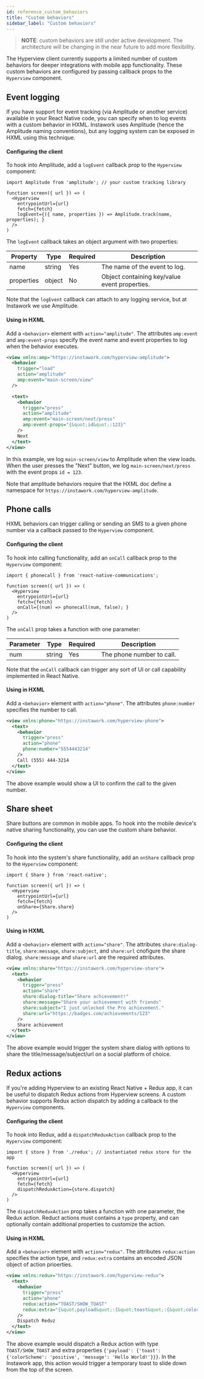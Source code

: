 ```yaml
---
id: reference_custom_behaviors
title: "Custom behaviors"
sidebar_label: "Custom behaviors"
---
```


> **NOTE**: custom behaviors are still under active development. The architecture will be changing in the near future to add more flexibility.

The Hyperview client currently supports a limited number of custom behaviors for deeper integrations with mobile app functionality. These custom behaviors are configured by passing callback props to the `Hyperview` component.

## Event logging
If you have support for event tracking (via Amplitude or another service) available in your React Native code, you can specify when to log events with a custom behavior in HXML. Instawork uses Amplitude (hence the Amplitude naming conventions), but any logging system can be exposed in HXML using this technique.

#### Configuring the client
To hook into Amplitude, add a `logEvent` callback prop to the `Hyperview` component:

```es6
import Amplitude from 'amplitude'; // your custom tracking library

function screen({ url }) => (
  <Hyperview
    entrypointUrl={url}
    fetch={fetch}
    logEvent={({ name, properties }) => Amplitude.track(name, properties); }
  />
)
```

The `logEvent` callback takes an object argument with two properties:

| Property    | Type     | Required | Description |
| ----------- | -------- | -------- | ----------- |
|  name       | string   | Yes      | The name of the event to log. |
|  properties | object   | No       | Object containing key/value event properties. |

Note that the `logEvent` callback can attach to any logging service, but at Instawork we use Amplitude. 

#### Using in HXML
Add a `<behavior>` element with `action="amplitude"`. The attributes `amp:event` and `amp:event-props` specify the event name and event properties to log when the behavior executes.

```xml
<view xmlns:amp="https://instawork.com/hyperview-amplitude">
  <behavior
    trigger="load"
    action="amplitude"
    amp:event="main-screen/view"
  />

  <text>
    <behavior
      trigger="press"
      action="amplitude"
      amp:event="main-screen/next/press"
      amp:event-props="{&quot;id&quot;:123}"
    />
    Next
  </text>
</view>
```

In this example, we log `main-screen/view` to Amplitude when the view loads. When the user presses the "Next" button, we log `main-screen/next/press` with the event props `id = 123`.

Note that amplitude behaviors require that the HXML doc define a namespace for `https://instawork.com/hyperview-amplitude`.

## Phone calls
HXML behaviors can trigger calling or sending an SMS to a given phone number via a callback passed to the `Hyperview` component.

#### Configuring the client
To hook into calling functionality, add an `onCall` callback prop to the `Hyperview` component:

```es6
import { phonecall } from 'react-native-communications';

function screen({ url }) => (
  <Hyperview
    entrypointUrl={url}
    fetch={fetch}
    onCall={(num) => phonecall(num, false); }
  />
)
```

The `onCall` prop takes a function with one parameter:

| Parameter   | Type     | Required | Description |
| ----------- | -------- | -------- | ----------- |
|  num        | string   | Yes      | The phone number to call. |

Note that the `onCall` callback can trigger any sort of UI or call capability implemented in React Native.

#### Using in HXML
Add a `<behavior>` element with `action="phone"`. The attributes `phone:number` specifies the number to call.

```xml
<view xmlns:phone="https://instawork.com/hyperview-phone">
  <text>
    <behavior
      trigger="press"
      action="phone"
      phone:number="5554443214"
    />
    Call (555) 444-3214
  </text>
</view>
```

The above example would show a UI to confirm the call to the given number.


## Share sheet
Share buttons are common in mobile apps. To hook into the mobile device's native sharing functionality, you can use the custom share behavior.

#### Configuring the client
To hook into the system's share functionality, add an `onShare` callback prop to the `Hyperview` component:

```es6
import { Share } from 'react-native';

function screen({ url }) => (
  <Hyperview
    entrypointUrl={url}
    fetch={fetch}
    onShare={Share.share}
  />
)
```

#### Using in HXML
Add a `<behavior>` element with `action="share"`. The attributes `share:dialog-title`, `share:message`, `share:subject`, and `share:url` cnofigure the share dialog. `share:message` and `share:url` are the required attributes.

```xml
<view xmlns:share="https://instawork.com/hyperview-share">
  <text>
    <behavior
      trigger="press"
      action="share"
      share:dialog-title="Share achievement!"
      share:message="Share your achievement with friends"
      share:subject="I just unlocked the Pro achievement."
      share:url="https://badges.com/achievements/123"
    />
    Share achievement
  </text>
</view>
```

The above example would trigger the system share dialog with options to share the title/message/subject/url on a social platform of choice.


## Redux actions
If you're adding Hyperview to an existing React Native + Redux app, it can be useful to dispatch Redux actions from Hyperview screens. A custom behavior supports Redux action dispatch by adding a callback to the `Hyperview` components.

#### Configuring the client
To hook into Redux, add a `dispatchReduxAction` callback prop to the `Hyperview` component:

```es6
import { store } from './redux'; // instantiated redux store for the app

function screen({ url }) => (
  <Hyperview
    entrypointUrl={url}
    fetch={fetch}
    dispatchReduxAction={store.dispatch}
  />
)
```

The `dispatchReduxAction` prop takes a function with one parameter, the Redux action. Reduct actions must contains a `type` property, and can optionally contain additional properties to customize the action.

#### Using in HXML
Add a `<behavior>` element with `action="redux"`. The attributes `redux:action` specifies the action type, and `redux:extra` contains an encoded JSON object of action prioerties.

```xml
<view xmlns:redux="https://instawork.com/hyperview-redux">
  <text>
    <behavior
      trigger="press"
      action="phone"
      redux:action="TOAST/SHOW_TOAST"
      redux:extra="{&quot;payload&quot;:{&quot;toast&quot;:{&quot;colorScheme&quot;:&quot;positive&quot;,&quot;message&quot;:&quot;Hello World!&quot;}}}"
    />
    Dispatch Reduz
  </text>
</view>
```

The above example would dispatch a Redux action with type `TOAST/SHOW_TOAST` and extra properties `{'payload': {'toast': {'colorScheme': 'positive', 'message': 'Hello World!'}}}`. In the Instawork app, this action would trigger a temporary toast to slide down from the top of the screen.
